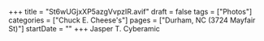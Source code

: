 +++
title = "St6wUGjxXP5azgVvpzIR.avif"
draft = false
tags = ["Photos"]
categories = ["Chuck E. Cheese's"]
pages = ["Durham, NC (3724 Mayfair St)"]
startDate = ""
+++
Jasper T. Cyberamic

